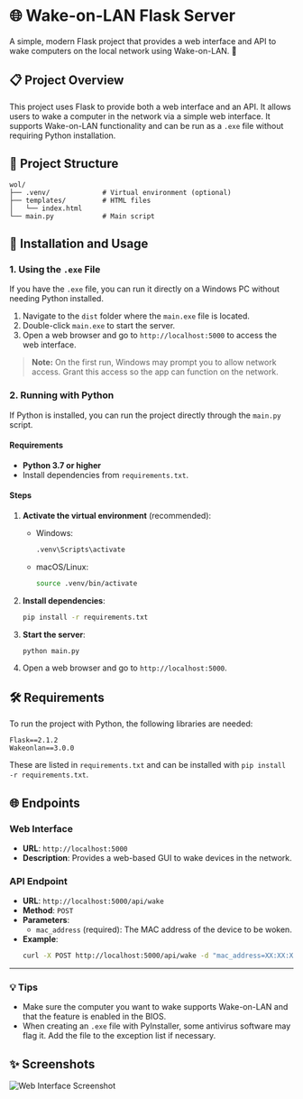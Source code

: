 

# 🌐 Wake-on-LAN Flask Server

A simple, modern Flask project that provides a web interface and API to wake computers on the local network using Wake-on-LAN. 🚀

## 📋 Project Overview
This project uses Flask to provide both a web interface and an API. It allows users to wake a computer in the network via a simple web interface. It supports Wake-on-LAN functionality and can be run as a `.exe` file without requiring Python installation.

## 📂 Project Structure
```plaintext
wol/
├── .venv/             # Virtual environment (optional)
├── templates/         # HTML files
│   └── index.html
└── main.py            # Main script
```

## 🚀 Installation and Usage

### 1. Using the `.exe` File
If you have the `.exe` file, you can run it directly on a Windows PC without needing Python installed.

1. Navigate to the `dist` folder where the `main.exe` file is located.
2. Double-click `main.exe` to start the server.
3. Open a web browser and go to `http://localhost:5000` to access the web interface.

> **Note:** On the first run, Windows may prompt you to allow network access. Grant this access so the app can function on the network.

### 2. Running with Python

If Python is installed, you can run the project directly through the `main.py` script.

#### Requirements
- **Python 3.7 or higher**
- Install dependencies from `requirements.txt`.

#### Steps

1. **Activate the virtual environment** (recommended):
   - Windows:
     ```bash
     .venv\Scripts\activate
     ```
   - macOS/Linux:
     ```bash
     source .venv/bin/activate
     ```

2. **Install dependencies**:
   ```bash
   pip install -r requirements.txt
   ```

3. **Start the server**:
   ```bash
   python main.py
   ```

4. Open a web browser and go to `http://localhost:5000`.

## 🛠 Requirements
To run the project with Python, the following libraries are needed:

```plaintext
Flask==2.1.2
Wakeonlan==3.0.0
```

These are listed in `requirements.txt` and can be installed with `pip install -r requirements.txt`.

## 🌐 Endpoints

### Web Interface
- **URL**: `http://localhost:5000`
- **Description**: Provides a web-based GUI to wake devices in the network.

### API Endpoint
- **URL**: `http://localhost:5000/api/wake`
- **Method**: `POST`
- **Parameters**:
  - `mac_address` (required): The MAC address of the device to be woken.
- **Example**:
  ```bash
  curl -X POST http://localhost:5000/api/wake -d "mac_address=XX:XX:XX:XX:XX:XX"
  ```
---

### 💡 Tips
- Make sure the computer you want to wake supports Wake-on-LAN and that the feature is enabled in the BIOS.
- When creating an `.exe` file with PyInstaller, some antivirus software may flag it. Add the file to the exception list if necessary.

## ✨ Screenshots
![Web Interface Screenshot](path/to/your/screenshot.png)

